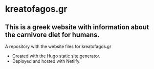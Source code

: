 # kreatofagos.gr
## This is a greek website with information about the carnivore diet for humans.
A repository with the website files for kreatofagos.gr
- Created with the Hugo static site generator.
- Deployed and hosted with Netlify.
